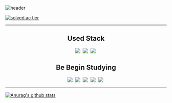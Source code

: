 ![header](https://capsule-render.vercel.app/api?type=slice&color=gradient&text=%20MinsangKong%20%20&height=200&fontSize=100)

[![solved.ac tier](http://mazassumnida.wtf/api/v2/generate_badge?boj=jka156)](https://solved.ac/jka156)
- - -

<h2 align="center">Used Stack</h2>
<p align="center">
  <img src="https://img.shields.io/badge/Python-3776AB?style=flat-square&logo=Python&logoColor=white"/></a>&nbsp 
  <img src="https://img.shields.io/badge/Java-007396?style=flat-square&logo=Java&logoColor=white"/></a>&nbsp 
  <img src="https://img.shields.io/badge/Android-3DDC84?style=flat-square&logo=Android&logoColor=white"/></a>&nbsp 
</p>
<h2 align="center">Be Begin Studying</h2>
<p align="center">
  <img src="https://img.shields.io/badge/Mysql-E6B91E?style=flat-square&logo=MySql&logoColor=white"/></a>&nbsp 
  <img src="https://img.shields.io/badge/JavaScript-F7DF1E?style=flat-square&logo=JavaScript&logoColor=white"/></a>&nbsp 
  <img src="https://img.shields.io/badge/React-61DAFB?style=flat-square&logo=React&logoColor=white"/></a>&nbsp 
  <img src="https://img.shields.io/badge/HTML5-E34F26?style=flat-square&logo=HTML5&logoColor=white"/></a>&nbsp 
  <img src="https://img.shields.io/badge/css-1572B6?style=flat-square&logo=css3&logoColor=white"/></a>&nbsp 

</p>

- - -

[![Anurag's github stats](https://github-readme-stats.vercel.app/api?username=MinsangKong&show_icons=true&theme=radical)](https://github.com/MinsangKong/github-readme-stats)
